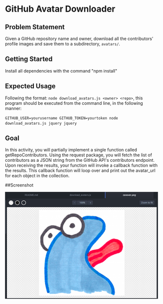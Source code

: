 # GitHub Avatar Downloader

## Problem Statement

Given a GitHub repository name and owner, download all the contributors' profile images and save them to a subdirectory, `avatars/`.

## Getting Started

Install all dependencies with the command "npm install"

## Expected Usage

Following the format: `node download_avatars.js <owner> <repo>`, this program should be executed from the command line, in the following manner:

`GITHUB_USER=yourusername GITHUB_TOKEN=yourtoken node download_avatars.js jquery jquery`

## Goal

In this activity, you will partially implement a single function called getRepoContributors. Using the request package, you will fetch the list of contributors as a JSON string from the GitHub API's contributors endpoint. Upon receiving the results, your function will invoke a callback function with the results. This callback function will loop over and print out the avatar_url for each object in the collection.

##Screenshot

!["An avatar example"](https://github.com/rosexw/github-avatar-downloader/blob/master/screenshot_of_avatar.png)
